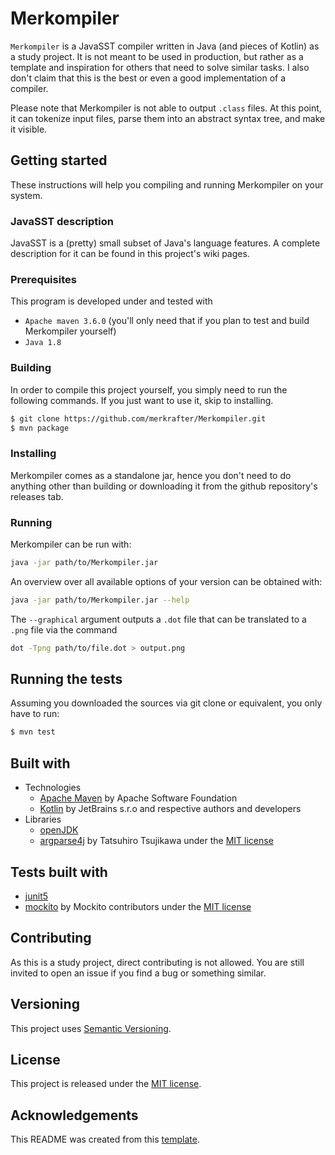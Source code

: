 # Merkompiler
`Merkompiler` is a JavaSST compiler written in Java (and pieces of Kotlin) as a study project.
It is not meant to be used in production, but rather as a template and inspiration for others
that need to solve similar tasks.
I also don't claim that this is the best or even a good implementation of a compiler.

Please note that Merkompiler is not able to output `.class` files.
At this point, it can tokenize input files, parse them into an abstract syntax tree, and make it visible.

## Getting started
These instructions will help you compiling and running Merkompiler on your system.

### JavaSST description
JavaSST is a (pretty) small subset of Java's language features.
A complete description for it can be found in this project's wiki pages.

### Prerequisites
This program is developed under and tested with 
 - `Apache maven 3.6.0` (you'll only need that if you plan to test and build Merkompiler yourself)
 - `Java 1.8`

### Building
In order to compile this project yourself, you simply need to run the following commands.
If you just want to use it, skip to installing.
```bash
$ git clone https://github.com/merkrafter/Merkompiler.git
$ mvn package
```

### Installing
Merkompiler comes as a standalone jar, hence you don't need to do anything other than
building or downloading it from the github repository's releases tab.

### Running
Merkompiler can be run with:
```bash
java -jar path/to/Merkompiler.jar
```

An overview over all available options of your version can be obtained with:
```bash
java -jar path/to/Merkompiler.jar --help
```

The `--graphical` argument outputs a `.dot` file that can be translated to a `.png` file via the command
```bash
dot -Tpng path/to/file.dot > output.png
```

## Running the tests
Assuming you downloaded the sources via git clone or equivalent, you only have to run:
```bash
$ mvn test
```

## Built with
- Technologies
  - [Apache Maven](https://maven.apache.org/) by Apache Software Foundation
  - [Kotlin](https://github.com/JetBrains/kotlin) by JetBrains s.r.o and respective authors and developers
- Libraries
  - [openJDK](https://openjdk.java.net/projects/jdk8/)
  - [argparse4j](https://github.com/argparse4j/argparse4j) by Tatsuhiro Tsujikawa under the [MIT license](https://github.com/argparse4j/argparse4j/blob/master/LICENSE.txt)

## Tests built with
- [junit5](https://github.com/junit-team/junit5)
- [mockito](https://github.com/mockito/mockito) by Mockito contributors under the [MIT license](https://github.com/mockito/mockito/blob/release/3.x/LICENSE)

## Contributing
As this is a study project, direct contributing is not allowed.
You are still invited to open an issue if you find a bug or something similar.

## Versioning
This project uses [Semantic Versioning](https://semver.org/).

## License
This project is released under the [MIT license](LICENSE.md).

## Acknowledgements
This README was created from this [template](https://gist.github.com/PurpleBooth/109311bb0361f32d87a2).

